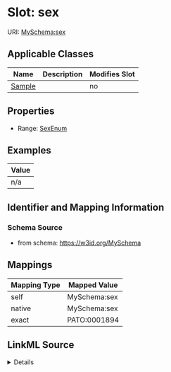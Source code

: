 

# Slot: sex



URI: [MySchema:sex](https://w3id.org/MySchemasex)



<!-- no inheritance hierarchy -->





## Applicable Classes

| Name | Description | Modifies Slot |
| --- | --- | --- |
| [Sample](Sample.md) |  |  no  |







## Properties

* Range: [SexEnum](SexEnum.md)






## Examples

| Value |
| --- |
| n/a |

## Identifier and Mapping Information







### Schema Source


* from schema: https://w3id.org/MySchema




## Mappings

| Mapping Type | Mapped Value |
| ---  | ---  |
| self | MySchema:sex |
| native | MySchema:sex |
| exact | PATO:0001894 |




## LinkML Source

<details>
```yaml
name: sex
examples:
- value: n/a
from_schema: https://w3id.org/MySchema
exact_mappings:
- PATO:0001894
rank: 1000
alias: sex
domain_of:
- Sample
range: sex_enum

```
</details>